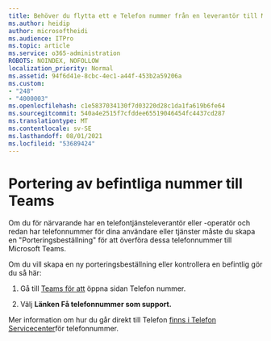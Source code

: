 ```yaml
---
title: Behöver du flytta ett e Telefon nummer från en leverantör till Microsoft?
ms.author: heidip
author: microsoftheidi
ms.audience: ITPro
ms.topic: article
ms.service: o365-administration
ROBOTS: NOINDEX, NOFOLLOW
localization_priority: Normal
ms.assetid: 94f6d41e-8cbc-4ec1-a44f-453b2a59206a
ms.custom:
- "248"
- "4000003"
ms.openlocfilehash: c1e5837034130f7d03220d28c1da1fa619b6fe64
ms.sourcegitcommit: 540a4e2515f7cfddee65519046454fc4437cd287
ms.translationtype: MT
ms.contentlocale: sv-SE
ms.lasthandoff: 08/01/2021
ms.locfileid: "53689424"
---
```

# <a name="port-existing-numbers-to-teams"></a>Portering av befintliga nummer till Teams

Om du för närvarande har en telefontjänsteleverantör eller -operatör och redan har telefonnummer för dina användare eller tjänster måste du skapa en "Porteringsbeställning" för att överföra dessa telefonnummer till Microsoft Teams.  

Om du vill skapa en ny porteringsbeställning eller kontrollera en befintlig gör du så här: 

1. Gå till [Teams för att](https://admin.teams.microsoft.com/phone-numbers) öppna sidan Telefon nummer. 

1. Välj **Länken Få telefonnummer som support.** 

Mer information om hur du går direkt till Telefon [finns i Telefon Servicecenter](https://pstnsd.powerappsportals.com/)för telefonnummer.  
